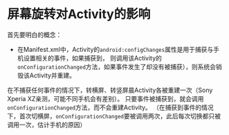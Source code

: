# 屏幕旋转对Activity的影响

首先要明白的概念：
- 在Manifest.xml中，Activity的`android:configChanges`属性是用于捕获与手机设置相关的事件，如果捕获到，
则调用该Activity的`onConfigurationChanged`方法，如果事件发生了却没有被捕获），则系统会销毁该Activity并重建。

在不捕获任何事件的情况下，转横屏、转竖屏晨Activity各被重建一次（Sony Xperia XZ亲测，可能不同手机会有差别）。
只要事件被捕获到，就会调用`onConfigurationChanged`方法，而不会重建Activity。
（在捕获到事件的情况下，首次切横屏，`onConfigurationChanged`要被调用两次，此后每次切换都只被调用一次，估计手机的原因）

